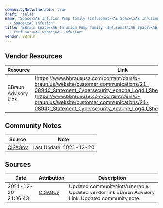 ```yaml
---
communityNotVulnerable: true
draft: 'false'
name: "Space\xAE Infusion Pump family (Infusomat\xAE Space\xAE Infusion Pump, Perfusor\xAE\
  \ Space\xAE Infusion"
title: "BBraun Space\xAE Infusion Pump family (Infusomat\xAE Space\xAE Infusion Pump,\
  \ Perfusor\xAE Space\xAE Infusion"
vendor: BBraun
---
```


## Vendor Resources
| Resource | Link |
| --- | --- |
| BBraun Advisory Link | [https://www.bbraunusa.com/content/dam/b-braun/us/website/customer_communications/21-0894C_Statement_Cybersecurity_Apache_Log4J_Sheet_FINAL_121621.pdf](https://www.bbraunusa.com/content/dam/b-braun/us/website/customer_communications/21-0894C_Statement_Cybersecurity_Apache_Log4J_Sheet_FINAL_121621.pdf) |


## Community Notes
| Source | Note |
| --- | --- |
| [CISAGov](https://raw.githubusercontent.com/cisagov/log4j-affected-db/develop/README.md) | Last Update: 2021-12-20 |

## Sources
| Date | Attribution | Description |
| --- | --- | --- |
| 2021-12-20 21:06:43 | [CISAGov](https://raw.githubusercontent.com/cisagov/log4j-affected-db/develop/README.md) | Updated communityNotVulnerable. Updated vendor link BBraun Advisory Link. Updated community note.  |
